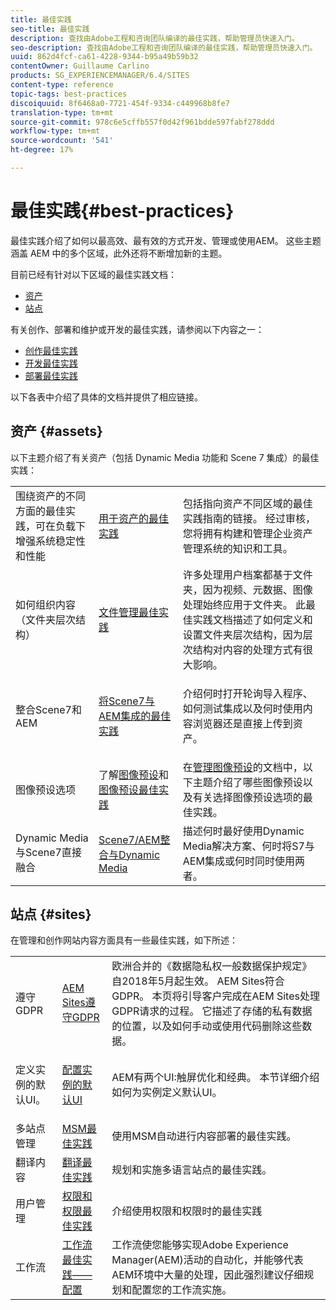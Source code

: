 ```yaml
---
title: 最佳实践
seo-title: 最佳实践
description: 查找由Adobe工程和咨询团队编译的最佳实践，帮助管理员快速入门。
seo-description: 查找由Adobe工程和咨询团队编译的最佳实践，帮助管理员快速入门。
uuid: 862d4fcf-ca61-4228-9344-b95a49b59b32
contentOwner: Guillaume Carlino
products: SG_EXPERIENCEMANAGER/6.4/SITES
content-type: reference
topic-tags: best-practices
discoiquuid: 8f6468a0-7721-454f-9334-c449968b8fe7
translation-type: tm+mt
source-git-commit: 978c6e5cffb557f0d42f961bdde597fabf278ddd
workflow-type: tm+mt
source-wordcount: '541'
ht-degree: 17%

---
```



# 最佳实践{#best-practices}

最佳实践介绍了如何以最高效、最有效的方式开发、管理或使用AEM。 这些主题涵盖 AEM 中的多个区域，此外还将不断增加新的主题。

目前已经有针对以下区域的最佳实践文档：

* [资产](#assets)
* [站点](#sites)

有关创作、部署和维护或开发的最佳实践，请参阅以下内容之一：

* [创作最佳实践](/help/sites-authoring/best-practices.md)
* [开发最佳实践](/help/sites-developing/best-practices.md)
* [部署最佳实践](/help/sites-deploying/best-practices.md)

以下各表中介绍了具体的文档并提供了相应链接。

## 资产 {#assets}

以下主题介绍了有关资产（包括 Dynamic Media 功能和 Scene 7 集成）的最佳实践：

<table> 
 <tbody>
  <tr>
   <td>围绕资产的不同方面的最佳实践，可在负载下增强系统稳定性和性能</td> 
   <td><a href="/help/assets/organize-assets.md">用于资产的最佳实践</a></td> 
   <td>包括指向资产不同区域的最佳实践指南的链接。 经过审核，您将拥有构建和管理企业资产管理系统的知识和工具。</td> 
  </tr>
  <tr>
   <td>如何组织内容（文件夹层次结构）</td> 
   <td><a href="/help/assets/organize-assets.md">文件管理最佳实践</a></td> 
   <td>许多处理用户档案都基于文件夹，因为视频、元数据、图像处理始终应用于文件夹。 此最佳实践文档描述了如何定义和设置文件夹层次结构，因为层次结构对内容的处理方式有很大影响。 </td> 
  </tr>
  <tr>
   <td>整合Scene7和AEM</td> 
   <td><a href="/help/sites-administering/scene7.md#best-practices-for-integrating-scene-with-aem">将Scene7与AEM集成的最佳实践</a></td> 
   <td><p>介绍何时打开轮询导入程序、如何测试集成以及何时使用内容浏览器还是直接上传到资产。</p> </td> 
  </tr>
  <tr>
   <td>图像预设选项</td> 
   <td>了解<a href="/help/assets/managing-image-presets.md#understanding-image-presets">图像预设</a>和<a href="/help/assets/managing-image-presets.md#image-preset-options">图像预设最佳实践</a></td> 
   <td>在<a href="/help/assets/managing-image-presets.md">管理图像预设</a>的文档中，以下主题介绍了哪些图像预设以及有关选择图像预设选项的最佳实践。</td> 
  </tr>
  <tr>
   <td>Dynamic Media与Scene7直接融合</td> 
   <td><a href="/help/sites-administering/scene7.md#aem-scene-integration-versus-dynamic-media">Scene7/AEM整合与Dynamic Media</a></td> 
   <td>描述何时最好使用Dynamic Media解决方案、何时将S7与AEM集成或何时同时使用两者。</td> 
  </tr>
 </tbody>
</table>

## 站点 {#sites}

在管理和创作网站内容方面具有一些最佳实践，如下所述：

<table> 
 <tbody>
  <tr>
   <td>遵守GDPR</td> 
   <td><a href="/help/sites-administering/gdpr-compliance-sites.md">AEM Sites遵守GDPR</a></td> 
   <td>欧洲合并的《数据隐私权一般数据保护规定》自2018年5月起生效。 AEM Sites符合GDPR。 本页将引导客户完成在AEM Sites处理GDPR请求的过程。 它描述了存储的私有数据的位置，以及如何手动或使用代码删除这些数据。</td> 
  </tr>
  <tr>
   <td>定义实例的默认UI。</td> 
   <td><p><a href="/help/sites-authoring/select-ui.md#configuring-the-default-ui-for-your-instance">配置实例的默认UI</a></p> </td> 
   <td>AEM有两个UI:触屏优化和经典。 本节详细介绍如何为实例定义默认UI。</td> 
  </tr>
  <tr>
   <td>多站点管理</td> 
   <td><a href="/help/sites-administering/msm-best-practices.md">MSM最佳实践</a></td> 
   <td>使用MSM自动进行内容部署的最佳实践。 </td> 
  </tr>
  <tr>
   <td>翻译内容</td> 
   <td><a href="/help/sites-administering/tc-bp.md">翻译最佳实践</a></td> 
   <td>规划和实施多语言站点的最佳实践。</td> 
  </tr>
  <tr>
   <td>用户管理</td> 
   <td><a href="/help/sites-administering/security.md#best-practices">权限和权限最佳实践</a></td> 
   <td>介绍使用权限和权限时的最佳实践 </td> 
  </tr>
  <tr>
   <td>工作流</td> 
   <td><a href="/help/sites-developing/workflows-best-practices.md#configuration">工作流最佳实践——配置</a></td> 
   <td>工作流使您能够实现Adobe Experience Manager(AEM)活动的自动化，并能够代表AEM环境中大量的处理，因此强烈建议仔细规划和配置您的工作流实施。</td> 
  </tr>
 </tbody>
</table>


